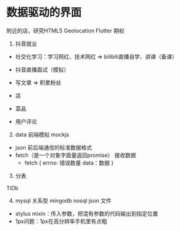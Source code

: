 # 数据驱动的界面
附近的店，研究HTML5 Geolocation Flutter
期权
1. 抖音就业
  - 社交化学习：学习网红、技术网红 => bilibili直播自学、讲课（备课）
  - 抖音直播面试（模拟）
  - 写文章 => 积累粉丝

- 店
- 菜品
- 用户评论

2. data
前端模拟 mockjs
 - json 前后端通信的标准数据格式
 - fetch（是一个对象字面量返回promise） 接收数据
   - fetch {
        errno: 错误数量
        data：数据
      }

3. 分表

  TiDb

4. mysql 关系型
  mingodb nosql json 文件

- stylus mixin：传入参数，把混有参数的代码输出到指定位置
- 1px问题：1px在高分辨率手机里有点粗